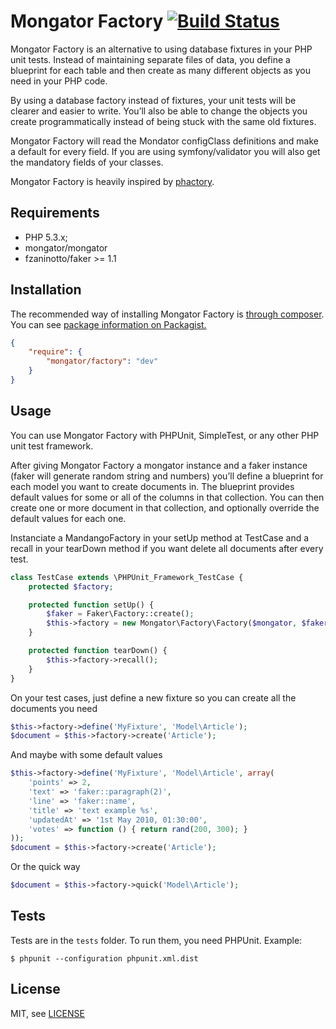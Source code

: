 Mongator Factory [![Build Status](https://travis-ci.org/mongator/factory.png?branch=master)](https://travis-ci.org/mongator/factory)
==============================

Mongator Factory is an alternative to using database fixtures in your PHP unit tests. Instead of maintaining separate files of data, you define a blueprint for each table and then create as many different objects as you need in your PHP code.

By using a database factory instead of fixtures, your unit tests will be clearer and easier to write. You’ll also be able to change the objects you create programmatically instead of being stuck with the same old fixtures. 

Mongator Factory will read the Mondator configClass definitions and make a default for every field. If you are using symfony/validator you will also get the mandatory fields of your classes.

Mongator Factory is heavily inspired by [phactory](http://phactory.org/).


Requirements
------------

* PHP 5.3.x;
* mongator/mongator
* fzaninotto/faker >= 1.1


Installation
------------

The recommended way of installing Mongator Factory is [through composer](http://getcomposer.org).
You can see [package information on Packagist.](https://packagist.org/packages/mongator/factory)

```JSON
{
    "require": {
        "mongator/factory": "dev"
    }
}
```


Usage
--------

You can use Mongator Factory with PHPUnit, SimpleTest, or any other PHP unit test framework.

After giving Mongator Factory a mongator instance and a faker instance (faker will generate random string and numbers) you’ll define a blueprint for each model you want to create documents in. The blueprint provides default values for some or all of the columns in that collection. You can then create one or more document in that collection, and optionally override the default values for each one.

Instanciate a MandangoFactory in your setUp method at TestCase and a recall in your tearDown method if you want delete all documents after every test.

```php
class TestCase extends \PHPUnit_Framework_TestCase {
    protected $factory;

    protected function setUp() {
        $faker = Faker\Factory::create();
        $this->factory = new Mongator\Factory\Factory($mongator, $faker);
    }

    protected function tearDown() {
        $this->factory->recall();
    }
}
```

On your test cases, just define a new fixture so you can create all the documents you need

```php
$this->factory->define('MyFixture', 'Model\Article');
$document = $this->factory->create('Article');
```

And maybe with some default values

```php
$this->factory->define('MyFixture', 'Model\Article', array(
    'points' => 2,
    'text' => 'faker::paragraph(2)',
    'line' => 'faker::name',
    'title' => 'text example %s',
    'updatedAt' => '1st May 2010, 01:30:00',
    'votes' => function () { return rand(200, 300); }
));
$document = $this->factory->create('Article');
```

Or the quick way
```php
$document = $this->factory->quick('Model\Article');
```

Tests
-----

Tests are in the `tests` folder.
To run them, you need PHPUnit.
Example:

    $ phpunit --configuration phpunit.xml.dist


License
-------

MIT, see [LICENSE](LICENSE)
